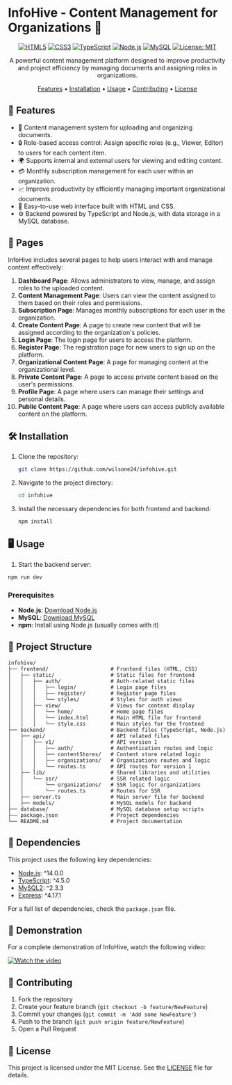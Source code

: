 # InfoHive - Content Management for Organizations 📑

<div align="center">

[![HTML5](https://img.shields.io/badge/HTML5-%23E34F26.svg?style=for-the-badge&logo=html5&logoColor=white)](https://developer.mozilla.org/en-US/docs/Web/HTML)
[![CSS3](https://img.shields.io/badge/CSS3-%231572B6.svg?style=for-the-badge&logo=css3&logoColor=white)](https://developer.mozilla.org/en-US/docs/Web/CSS)
[![TypeScript](https://img.shields.io/badge/TypeScript-%23007ACC.svg?style=for-the-badge&logo=typescript&logoColor=white)](https://www.typescriptlang.org/)
[![Node.js](https://img.shields.io/badge/Node.js-%23339933.svg?style=for-the-badge&logo=node.js&logoColor=white)](https://nodejs.org/)
[![MySQL](https://img.shields.io/badge/MySQL-%2300f.svg?style=for-the-badge&logo=mysql&logoColor=white)](https://www.mysql.com/)
[![License: MIT](https://img.shields.io/badge/License-MIT-yellow.svg?style=for-the-badge)](https://opensource.org/licenses/MIT)

A powerful content management platform designed to improve productivity and project efficiency by managing documents and assigning roles in organizations.

[Features](#-features) • [Installation](#-installation) • [Usage](#-usage) • [Contributing](#-contributing) • [License](#-license)

</div>

## 🚀 Features

- 📄 Content management system for uploading and organizing documents.
- 🔒 Role-based access control: Assign specific roles (e.g., Viewer, Editor) to users for each content item.
- 🌍 Supports internal and external users for viewing and editing content.
- 💳 Monthly subscription management for each user within an organization.
- 📈 Improve productivity by efficiently managing important organizational documents.
- 🔄 Easy-to-use web interface built with HTML and CSS.
- ⚙️ Backend powered by TypeScript and Node.js, with data storage in a MySQL database.

## 📑 Pages

InfoHive includes several pages to help users interact with and manage content effectively:

1. **Dashboard Page**: Allows administrators to view, manage, and assign roles to the uploaded content.
2. **Content Management Page**: Users can view the content assigned to them based on their roles and permissions.
3. **Subscription Page**: Manages monthly subscriptions for each user in the organization.
4. **Create Content Page**: A page to create new content that will be assigned according to the organization's policies.
5. **Login Page**: The login page for users to access the platform.
6. **Register Page**: The registration page for new users to sign up on the platform.
7. **Organizational Content Page**: A page for managing content at the organizational level.
8. **Private Content Page**: A page to access private content based on the user's permissions.
9. **Profile Page**: A page where users can manage their settings and personal details.
10. **Public Content Page**: A page where users can access publicly available content on the platform.


## 🛠 Installation

1. Clone the repository:
   ```bash
   git clone https://github.com/wilsone24/infohive.git
   ```

2. Navigate to the project directory:
   ```bash
   cd infohive
   ```

3. Install the necessary dependencies for both frontend and backend:
   ```bash
   npm install
   ```

## 🖥 Usage

1. Start the backend server:
```bash
npm run dev
```

### Prerequisites

- **Node.js**: [Download Node.js](https://nodejs.org/)
- **MySQL**: [Download MySQL](https://www.mysql.com/)
- **npm**: Install using Node.js (usually comes with it)

## 📁 Project Structure
```
infohive/
├── frontend/                    # Frontend files (HTML, CSS)
│   ├── static/                  # Static files for frontend
│   │   ├── auth/                # Auth-related static files
│   │   │   ├── login/           # Login page files
│   │   │   ├── register/        # Register page files
│   │   │   └── styles/          # Styles for auth views
│   │   ├── view/                # Views for content display
│   │   │   └── home/            # Home page files
│   │   │   └── index.html       # Main HTML file for frontend
│   │   │   └── style.css        # Main styles for the frontend
├── backend/                     # Backend files (TypeScript, Node.js)
│   ├── api/                     # API related files
│   │   ├── v1/                  # API version 1
│   │   │   ├── auth/            # Authentication routes and logic
│   │   │   ├── contentStores/   # Content store related logic
│   │   │   ├── organizations/   # Organizations routes and logic
│   │   │   └── routes.ts        # API routes for version 1
│   ├── lib/                     # Shared libraries and utilities
│   │   └── ssr/                 # SSR related logic
│   │       └── organizations/   # SSR logic for organizations
│   │       └── routes.ts        # Routes for SSR
│   ├── server.ts                # Main server file for backend
│   ├── models/                  # MySQL models for backend
├── database/                    # MySQL database setup scripts
├── package.json                 # Project dependencies
└── README.md                    # Project documentation
```

## 🔧 Dependencies

This project uses the following key dependencies:

- [Node.js](https://nodejs.org/): ^14.0.0
- [TypeScript](https://www.typescriptlang.org/): ^4.5.0
- [MySQL2](https://www.npmjs.com/package/mysql2): ^2.3.3
- [Express](https://expressjs.com/): ^4.17.1

For a full list of dependencies, check the `package.json` file.

## 🎥 Demonstration

For a complete demonstration of InfoHive, watch the following video:

[![Watch the video](https://img.youtube.com/vi/yourvideolink/maxresdefault.jpg)](https://www.youtube.com/watch?v=yourvideolink)

## 🤝 Contributing

1. Fork the repository
2. Create your feature branch (`git checkout -b feature/NewFeature`)
3. Commit your changes (`git commit -m 'Add some NewFeature'`)
4. Push to the branch (`git push origin feature/NewFeature`)
5. Open a Pull Request

## 📄 License

This project is licensed under the MIT License. See the [LICENSE](LICENSE) file for details.
